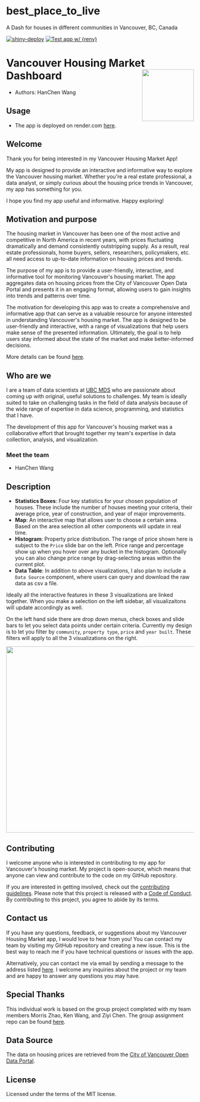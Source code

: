 # best_place_to_live

A Dash for houses in different communities in Vancouver, BC, Canada

[![shiny-deploy](https://github.com/UBC-MDS/van_houses/actions/workflows/deploy-app.yaml/badge.svg)](https://github.com/UBC-MDS/van_houses/actions/workflows/deploy-app.yaml) [![Test app w/ {renv}](https://github.com/UBC-MDS/van_houses/actions/workflows/testing.yaml/badge.svg)](https://github.com/UBC-MDS/van_houses/actions/workflows/testing.yaml)

# Vancouver Housing Market Dashboard <img src="img/logo.png" align="right" height="139"/>

-   Authors: HanChen Wang

## Usage

- The app is deployed on render.com [here](best-place-to-live.onrender.com).

## Welcome

Thank you for being interested in my Vancouver Housing Market App!

My app is designed to provide an interactive and informative way to explore the Vancouver housing market. Whether you're a real estate professional, a data analyst, or simply curious about the housing price trends in Vancouver, my app has something for you.

I hope you find my app useful and informative. Happy exploring!

## Motivation and purpose

The housing market in Vancouver has been one of the most active and competitive in North America in recent years, with prices fluctuating dramatically and demand consistently outstripping supply. As a result, real estate professionals, home buyers, sellers, researchers, policymakers, etc. all need access to up-to-date information on housing prices and trends.

The purpose of my app is to provide a user-friendly, interactive, and informative tool for monitoring Vancouver's housing market. The app aggregates data on housing prices from the City of Vancouver Open Data Portal and presents it in an engaging format, allowing users to gain insights into trends and patterns over time.

The motivation for developing this app was to create a comprehensive and informative app that can serve as a valuable resource for anyone interested in understanding Vancouver's housing market. The app is designed to be user-friendly and interactive, with a range of visualizations that help users make sense of the presented information. Ultimately, the goal is to help users stay informed about the state of the market and make better-informed decisions.

More details can be found [here](reports/proposal.md).

## Who are we

I are a team of data scientists at [UBC MDS](https://masterdatascience.ubc.ca) who are passionate about coming up with original, useful solutions to challenges. My team is ideally suited to take on challenging tasks in the field of data analysis because of the wide range of expertise in data science, programming, and statistics that I have.

The development of this app for Vancouver's housing market was a collaborative effort that brought together my team's expertise in data collection, analysis, and visualization.

### Meet the team

-   HanChen Wang

## Description

-   **Statistics Boxes**: Four key statistics for your chosen population of houses. These include the number of houses meeting your criteria, their average price, year of construction, and year of major improvements.
-   **Map**: An interactive map that allows user to choose a certain area. Based on the area selection all other components will update in real time.
-   **Histogram**: Property price distribution. The range of price shown here is subject to the `Price` slide bar on the left. Price range and percentage show up when you hover over any bucket in the histogram. Optionally you can also change price range by drag-selecting areas within the current plot.
-   **Data Table**: In addition to above visualizations, I also plan to include a `Data Source` component, where users can query and download the raw data as csv a file.

Ideally all the interactive features in these 3 visualizations are linked together. When you make a selection on the left sidebar, all visualizaitons will update accordingly as well.

On the left hand side there are drop down menus, check boxes and slide bars to let you select data points under certain criteria. Currently my design is to let you filter by `community`, `property type`, `price` and `year built`. These filters will apply to all the 3 visualizations on the right.

<img src="img/new gif.gif" width="1000" height="500"/>

## Contributing

I welcome anyone who is interested in contributing to my app for Vancouver's housing market. My project is open-source, which means that anyone can view and contribute to the code on my GitHub repository.

If you are interested in getting involved, check out the [contributing guidelines](CONTRIBUTING.md). Please note that this project is released with a [Code of Conduct](CODE_OF_CONDUCT.md). By contributing to this project, you agree to abide by its terms.

## Contact us

If you have any questions, feedback, or suggestions about my Vancouver Housing Market app, I would love to hear from you! You can contact my team by visiting my GitHub repository and creating a new issue. This is the best way to reach me if you have technical questions or issues with the app.

Alternatively, you can contact me via email by sending a message to the address listed [here](https://github.com/UBC-MDS/van_houses/blob/main/CONTRIBUTING.md). I welcome any inquiries about the project or my team and are happy to answer any questions you may have.

## Special Thanks

This individual work is based on the group project completed with my team members Morris Zhao, Ken Wang, and Ziyi Chen. The group assignment repo can be found [here](https://github.com/UBC-MDS/van_houses).

## Data Source

The data on housing prices are retrieved from the [City of Vancouver Open Data Portal](https://opendata.vancouver.ca/explore/dataset/property-tax-report/table/?sort=-tax_assessment_year).

## License

Licensed under the terms of the MIT license.

